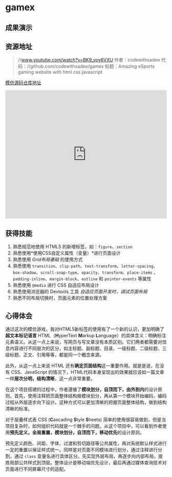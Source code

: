 # gamex

## 成果演示

## 资源地址

> //www.youtube.com/watch?v=BK9_voy6VXU
> 作者：codewithsadee
> 代码：//github.com/codewithsadee/gamex
> 标题：Amazing eSports gaming website with html css javascript

[模仿源码仓库地址](https://github.com/zgsgs/imitation-game/tree/master/html/gamex)

<iframe src="https://player.bilibili.com/player.html?aid=937886389&bvid=BV1bT4y1v7bK&cid=570255058&page=1" width="100%" height="400" scrolling="no" border="0" frameborder="no" framespacing="0" allowfullscreen="true">
</iframe>

## 获得技能

1. 熟悉规范地使用 HTML5 的新增标签，如：`figure`、`section`
2. 熟悉使用*使用CSS自定义属性（变量）*进行页面设计
3. 熟悉使用  *Grid布局基础* 的使用方式
4. 熟悉使用 `transition`、`clip-path`、`text-transform`、`letter-spacing`、`box-shadow`、`scroll-snap-type`、`opacity`、`transform`、`place-items` 、`padding-inline`、`margin-block`、`outline` 和 `pointer-events` 等属性
5. 熟悉使用 `@media` 进行 CSS 自适应布局设计
6. 熟悉使用浏览器的 Devtools 工具 *自适应页面开发时，调试页面布局*
7. 熟悉不同布局切换时，页面元素的位置处理方案

## 心得体会

通过这次的模仿游戏，我对HTML5新标签的使用有了一个新的认识，更加明确了**超文本标记语言** HTML（**H**yperText **M**arkup **L**anguage）的具体含义：明确标注元素语义。从这一点上来说，写网页与写文章没有本质区别。它们两者都需要对信息内容进行不同层次的区分，如主标题、副标题、目录、一级标题、二级标题、三级标题、正文、引用等等，都是同一个概念来源。

此外，从这一点上来说 HTML 还有**确定页面结构**这一重要作用。就是是说，在没有 CSS、JavaScript 的情况下，HTML代码本身呈现出的效果就应该如一篇文章一样**层次分明，结构清晰**，这一点非常重要。

在这个项目搭建的过程中，作者遵循了**模块划分，自顶而下，由外到内**的设计原则。首先，使用注释把页面整体结构做模块划分，再从第一个模块开始编码，编码过程从外层逐步向下设计。这种方式可以更加清晰的把握页面整体结构，做到结构清晰的标准。

对于层叠样式表 CSS (**C**ascading **S**tyle **S**heets) 简单的使用很容易做到，但是当项目复杂时，如何组织代码就是一个棘手的问题。从这个项目中，可以看到作者使用**预先定义，全局重置，模块划分，自顶而下，移动优先**的设计原则。

预先定义颜色、间距、字体、过渡和剪切路径等公共属性，再对系统默认样式进行一定的重置以保证样式统一。同样是对页面不同模块进行划分，通过注释进行分割，通过 `class` 变量名进行具体区分。先实现外层布局，再逐步向内部布局，提炼局部公共样式到顶层。整体设计是移动端优先设计，最后再通过媒体查询技术对页面进行不同屏幕尺寸的适配。
